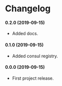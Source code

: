 Changelog
=========

#### 0.2.0 (2019-09-15)

* Added docs.

#### 0.1.0 (2019-09-15)

* Added consul registry.

#### 0.0.0 (2019-09-15)

* First project release.
